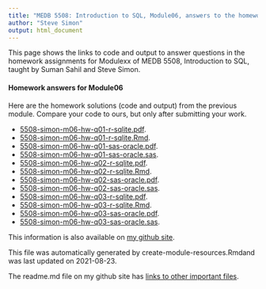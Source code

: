 ```yaml
---
title: "MEDB 5508: Introduction to SQL, Module06, answers to the homework"
author: "Steve Simon"
output: html_document
---
```


<!--This file was first created on 2021-08-23-->

This page shows the links to code and output to answer questions in the homework assignments for Modulexx of MEDB 5508, Introduction to SQL, taught by Suman Sahil and Steve Simon. 

#### Homework answers for Module06 

<!--resources-homework-1-->

Here are the homework solutions (code and output) from the previous module. Compare your code to ours, but only after submitting your work.

+ [5508-simon-m06-hw-q01-r-sqlite.pdf][m06-hw-q01-r-sqlite.pdf].
+ [5508-simon-m06-hw-q01-r-sqlite.Rmd][m06-hw-q01-r-sqlite.Rmd].
+ [5508-simon-m06-hw-q01-sas-oracle.pdf][m06-hw-q01-sas-oracle.pdf].
+ [5508-simon-m06-hw-q01-sas-oracle.sas][m06-hw-q01-sas-oracle.sas].
+ [5508-simon-m06-hw-q02-r-sqlite.pdf][m06-hw-q02-r-sqlite.pdf].
+ [5508-simon-m06-hw-q02-r-sqlite.Rmd][m06-hw-q02-r-sqlite.Rmd].
+ [5508-simon-m06-hw-q02-sas-oracle.pdf][m06-hw-q02-sas-oracle.pdf].
+ [5508-simon-m06-hw-q02-sas-oracle.sas][m06-hw-q02-sas-oracle.sas].
+ [5508-simon-m06-hw-q03-r-sqlite.pdf][m06-hw-q03-r-sqlite.pdf].
+ [5508-simon-m06-hw-q03-r-sqlite.Rmd][m06-hw-q03-r-sqlite.Rmd].
+ [5508-simon-m06-hw-q03-sas-oracle.pdf][m06-hw-q03-sas-oracle.pdf].
+ [5508-simon-m06-hw-q03-sas-oracle.sas][m06-hw-q03-sas-oracle.sas].

This information is also available on [my github site][thisf].

This file was automatically generated by create-module-resources.Rmdand was last updated on 2021-08-23.

The readme.md file on my github site has [links to other important files][mygit].

<!---my git--->
[thisf]: https://github.com/pmean/introduction-to-sql/blob/master/modules/5508-06-resources.md
[mygit]: https://github.com/pmean/introduction-to-sql/blob/master/README.md

<!--resources-homework-2-->

<!---rmd_o--->
[m06-hw-q01-r-sqlite.pdf]: https://github.com/pmean/introduction-to-sql/blob/master/results/5508-simon-m06-hw-q01-r-sqlite.pdf
[m06-hw-q02-r-sqlite.pdf]: https://github.com/pmean/introduction-to-sql/blob/master/results/5508-simon-m06-hw-q02-r-sqlite.pdf
[m06-hw-q03-r-sqlite.pdf]: https://github.com/pmean/introduction-to-sql/blob/master/results/5508-simon-m06-hw-q03-r-sqlite.pdf

<!---sas_o--->
[m06-hw-q01-sas-oracle.pdf]: https://github.com/pmean/introduction-to-sql/blob/master/results/5508-simon-m06-hw-q01-sas-oracle.pdf
[m06-hw-q02-sas-oracle.pdf]: https://github.com/pmean/introduction-to-sql/blob/master/results/5508-simon-m06-hw-q02-sas-oracle.pdf
[m06-hw-q03-sas-oracle.pdf]: https://github.com/pmean/introduction-to-sql/blob/master/results/5508-simon-m06-hw-q03-sas-oracle.pdf

<!---rmd_h--->
[m06-hw-q01-r-sqlite.Rmd]: https://github.com/pmean/introduction-to-sql/blob/master/src/5508-simon-m06-hw-q01-r-sqlite.Rmd
[m06-hw-q02-r-sqlite.Rmd]: https://github.com/pmean/introduction-to-sql/blob/master/src/5508-simon-m06-hw-q02-r-sqlite.Rmd
[m06-hw-q03-r-sqlite.Rmd]: https://github.com/pmean/introduction-to-sql/blob/master/src/5508-simon-m06-hw-q03-r-sqlite.Rmd

<!---sas_h--->
[m06-hw-q01-sas-oracle.sas]: https://github.com/pmean/introduction-to-sql/blob/master/src/5508-simon-m06-hw-q01-sas-oracle.sas
[m06-hw-q02-sas-oracle.sas]: https://github.com/pmean/introduction-to-sql/blob/master/src/5508-simon-m06-hw-q02-sas-oracle.sas
[m06-hw-q03-sas-oracle.sas]: https://github.com/pmean/introduction-to-sql/blob/master/src/5508-simon-m06-hw-q03-sas-oracle.sas


